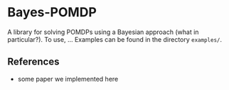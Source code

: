 # Bayes-POMDP

A library for solving POMDPs using a Bayesian approach (what in particular?). To use, ... Examples can be found in the directory `examples/`.

## References
* some paper we implemented here
